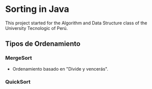 # Sorting in Java

This project started for the Algorithm and Data Structure class of the University Tecnologic of Perú.

## Tipos de Ordenamiento

### MergeSort

- Ordenamiento basado en "Divide y vencerás". 

### QuickSort


